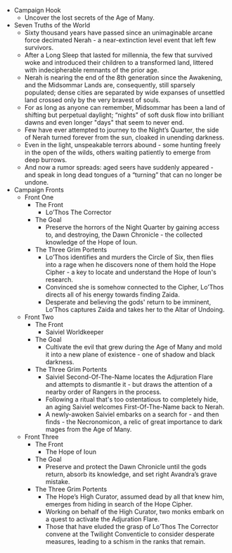 - Campaign Hook
	- Uncover the lost secrets of the Age of Many.
- Seven Truths of the World
	- Sixty thousand years have passed since an unimaginable arcane force decimated Nerah - a near-extinction level event that left few survivors.
	- After a Long Sleep that lasted for millennia, the few that survived woke and introduced their children to a transformed land, littered with indecipherable remnants of the prior age.
	- Nerah is nearing the end of the 8th generation since the Awakening, and the Midsommar Lands are, consequently, still sparsely populated; dense cities are separated by wide expanses of unsettled land crossed only by the very bravest of souls.
	- For as long as anyone can remember, Midsommar has been a land of shifting but perpetual daylight; “nights” of soft dusk flow into brilliant dawns and even longer "days" that seem to never end.
	- Few have ever attempted to journey to the Night’s Quarter, the side of Nerah turned forever from the sun, cloaked in unending darkness.
	- Even in the light, unspeakable terrors abound - some hunting freely in the open of the wilds, others waiting patiently to emerge from deep burrows.
	- And now a rumor spreads: aged seers have suddenly appeared - and speak in long dead tongues of a “turning” that can no longer be undone.
- Campaign Fronts
	- Front One
		- The Front
			- Lo’Thos The Corrector
		- The Goal
			- Preserve the horrors of the Night Quarter by gaining access to, and destroying, the Dawn Chronicle - the collected knowledge of the Hope of Ioun.
		- The Three Grim Portents
			- Lo’Thos identifies and murders the Circle of Six, then flies into a rage when he discovers none of them hold the Hope Cipher - a key to locate and understand the Hope of Ioun's research.
			- Convinced she is somehow connected to the Cipher, Lo’Thos directs all of his energy towards finding Zaida.
			- Desperate and believing the gods' return to be imminent, Lo’Thos captures Zaida and takes her to the Altar of Undoing.
	- Front Two
		- The Front
			- Saiviel Worldkeeper
		- The Goal
			- Cultivate the evil that grew during the Age of Many and mold it into a new plane of existence - one of shadow and black darkness.
		- The Three Grim Portents
			- Saiviel Second-Of-The-Name locates the Adjuration Flare and attempts to dismantle it - but draws the attention of a nearby order of Rangers in the process.
			- Following a ritual that's too ostentatious to completely hide, an aging Saiviel welcomes First-Of-The-Name back to Nerah.
			- A newly-awoken Saiviel embarks on a search for - and then finds - the Necronomicon, a relic of great importance to dark mages from the Age of Many.
	- Front Three
		- The Front
			- The Hope of Ioun
		- The Goal
			- Preserve and protect the Dawn Chronicle until the gods return, absorb its knowledge, and set right Avandra’s grave mistake.
		- The Three Grim Portents
			- The Hope’s High Curator, assumed dead by all that knew him, emerges from hiding in search of the Hope Cipher.
			- Working on behalf of the High Curator, two monks embark on a quest to activate the Adjuration Flare.
			- Those that have eluded the grasp of Lo’Thos The Corrector convene at the Twilight Conventicle to consider desperate measures, leading to a schism in the ranks that remain.

